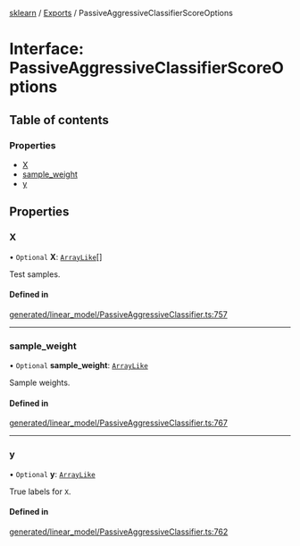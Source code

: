 [sklearn](../readme.md) / [Exports](../modules.md) / PassiveAggressiveClassifierScoreOptions

# Interface: PassiveAggressiveClassifierScoreOptions

## Table of contents

### Properties

- [X](PassiveAggressiveClassifierScoreOptions.md#x)
- [sample\_weight](PassiveAggressiveClassifierScoreOptions.md#sample_weight)
- [y](PassiveAggressiveClassifierScoreOptions.md#y)

## Properties

### X

• `Optional` **X**: [`ArrayLike`](../modules.md#arraylike)[]

Test samples.

#### Defined in

[generated/linear_model/PassiveAggressiveClassifier.ts:757](https://github.com/transitive-bullshit/scikit-learn-ts/blob/367336a/packages/sklearn/src/generated/linear_model/PassiveAggressiveClassifier.ts#L757)

___

### sample\_weight

• `Optional` **sample\_weight**: [`ArrayLike`](../modules.md#arraylike)

Sample weights.

#### Defined in

[generated/linear_model/PassiveAggressiveClassifier.ts:767](https://github.com/transitive-bullshit/scikit-learn-ts/blob/367336a/packages/sklearn/src/generated/linear_model/PassiveAggressiveClassifier.ts#L767)

___

### y

• `Optional` **y**: [`ArrayLike`](../modules.md#arraylike)

True labels for `X`.

#### Defined in

[generated/linear_model/PassiveAggressiveClassifier.ts:762](https://github.com/transitive-bullshit/scikit-learn-ts/blob/367336a/packages/sklearn/src/generated/linear_model/PassiveAggressiveClassifier.ts#L762)
